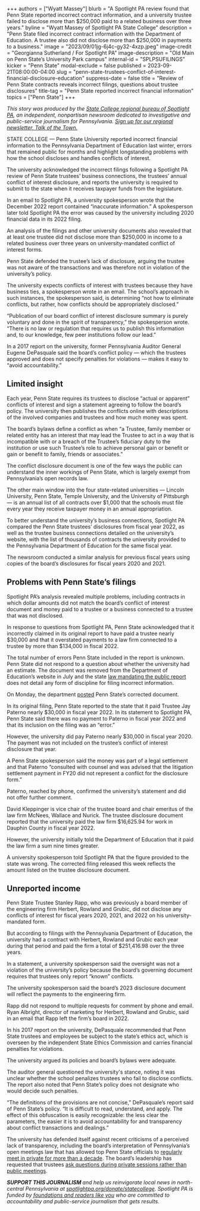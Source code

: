 +++
authors = ["Wyatt Massey"]
blurb = "A Spotlight PA review found that Penn State reported incorrect contract information, and a university trustee failed to disclose more than $250,000 paid to a related business over three years."
byline = "Wyatt Massey of Spotlight PA State College"
description = "Penn State filed incorrect contract information with the Department of Education. A trustee also did not disclose more than $250,000 in payments to a business."
image = "2023/09/01jg-6j4c-gy32-4xzp.jpeg"
image-credit = "Georgianna Sutherland / For Spotlight PA"
image-description = "Old Main on Penn State’s University Park campus"
internal-id = "SPLPSUFILINGS"
kicker = "Penn State"
modal-exclude = false
published = 2023-09-21T08:00:00-04:00
slug = "penn-state-trustees-conflict-of-interest-financial-disclosure-education"
suppress-date = false
title = "Review of Penn State contracts reveals incorrect filings, questions about trustee disclosures"
title-tag = "Penn State reported incorrect financial information"
topics = ["Penn State"]
+++

<em>This story was produced by the </em><a href="https://www.spotlightpa.org/statecollege"><em>State College regional bureau of Spotlight PA</em></a><em>, an independent, nonpartisan newsroom dedicated to investigative and public-service journalism for Pennsylvania. </em><a href="https://www.spotlightpa.org/newsletters/talkofthetown"><em>Sign up for our regional newsletter, Talk of the Town.</em></a>

STATE COLLEGE — Penn State University reported incorrect financial information to the Pennsylvania Department of Education last winter, errors that remained public for months and highlight longstanding problems with how the school discloses and handles conflicts of interest.

The university acknowledged the incorrect filings following a Spotlight PA review of Penn State trustees’ business connections, the trustees’ annual conflict of interest disclosure, and reports the university is required to submit to the state when it receives taxpayer funds from the legislature.

In an email to Spotlight PA, a university spokesperson wrote that the December 2022 report contained “inaccurate information.” A spokesperson later told Spotlight PA the error was caused by the university including 2020 financial data in its 2022 filing.

An analysis of the filings and other university documents also revealed that at least one trustee did not disclose more than $250,000 in income to a related business over three years on university-mandated conflict of interest forms.

Penn State defended the trustee’s lack of disclosure, arguing the trustee was not aware of the transactions and was therefore not in violation of the university’s policy.

The university expects conflicts of interest with trustees because they have business ties, a spokesperson wrote in an email. The school’s approach in such instances, the spokesperson said, is determining “not how to eliminate conflicts, but rather, how conflicts should be appropriately disclosed.”

“Publication of our board conflict of interest disclosure summary is purely voluntary and done in the spirit of transparency,” the spokesperson wrote. “There is no law or regulation that requires us to publish this information and, to our knowledge, few peer institutions follow our lead.”

In a 2017 report on the university, former Pennsylvania Auditor General Eugene DePasquale said the board’s conflict policy — which the trustees approved and does not specify penalties for violations — makes it easy to “avoid accountability.”

<script src="https://www.spotlightpa.org/embed.js" async></script><div data-spl-embed-version="1" data-spl-src="https://www.spotlightpa.org/embeds/newsletter/?cta=Sign%20up%20for%20our%20new%20regional%20newsletter%2C%20%3Cb%3ETalk%20of%20the%20Town%3C%2Fb%3E%2C%20and%20get%20all%20the%20news%20and%20notes%20from%20State%20College%20and%20north-central%20PA.&button=Sign%20Up%20Now&preselect=state_college&eyebrow=DON'T%20MISS%20A%20BEAT"></div>

## Limited insight

Each year, Penn State requires its trustees to disclose “actual or apparent” conflicts of interest and sign a statement agreeing to follow the board’s policy. The university then publishes the conflicts online with descriptions of the involved companies and trustees and how much money was spent.

The board’s bylaws define a conflict as when “a Trustee, family member or related entity has an interest that may lead the Trustee to act in a way that is incompatible with or a breach of the Trustee’s fiduciary duty to the institution or use such Trustee’s role to achieve personal gain or benefit or gain or benefit to family, friends or associates.”

The conflict disclosure document is one of the few ways the public can understand the inner workings of Penn State, which is largely exempt from Pennsylvania’s open records law.

The other main window into the four state-related universities — Lincoln University, Penn State, Temple University, and the University of Pittsburgh — is an annual list of all contracts over $1,000 that the schools must file every year they receive taxpayer money in an annual appropriation.

To better understand the university’s business connections, Spotlight PA compared the Penn State trustees’ disclosures from fiscal year 2022, as well as the trustee business connections detailed on the university’s website, with the list of thousands of contracts the university provided to the Pennsylvania Department of Education for the same fiscal year.

The newsroom conducted a similar analysis for previous fiscal years using copies of the board’s disclosures for fiscal years 2020 and 2021.

<script src="https://www.spotlightpa.org/embed.js" async></script><div data-spl-embed-version="1" data-spl-src="https://www.spotlightpa.org/embeds/donate/"></div>

## Problems with Penn State’s filings

Spotlight PA’s analysis revealed multiple problems, including contracts in which dollar amounts did not match the board’s conflict of interest document and money paid to a trustee or a business connected to a trustee that was not disclosed.

In response to questions from Spotlight PA, Penn State acknowledged that it incorrectly claimed in its original report to have paid a trustee nearly $30,000 and that it overstated payments to a law firm connected to a trustee by more than $134,000 in fiscal 2022.

The total number of errors Penn State included in the report is unknown. Penn State did not respond to a question about whether the university had an estimate. The document was removed from the Department of Education’s website in July and the state <a href="https://www.legis.state.pa.us/WU01/LI/LI/US/HTM/2008/0/0061..HTM">law mandating the public report</a> does not detail any form of discipline for filing incorrect information.

On Monday, the department <a href="https://www.education.pa.gov/Documents/Data%20and%20Statistics/Higher%20Education/Stair%20Report/2021-22/2021-2022%20Penn%20State%20University%20Stairs%20Report%20Vol%20III.pdf">posted</a> Penn State’s corrected document.

In its original filing, Penn State reported to the state that it paid Trustee Jay Paterno nearly $30,000 in fiscal year 2022. In its statement to Spotlight PA, Penn State said there was no payment to Paterno in fiscal year 2022 and that its inclusion on the filing was an “error.”

However, the university did pay Paterno nearly $30,000 in fiscal year 2020. The payment was not included on the trustee’s conflict of interest disclosure that year.

A Penn State spokesperson said the money was part of a legal settlement and that Paterno “consulted with counsel and was advised that the litigation settlement payment in FY20 did not represent a conflict for the disclosure form.”

Paterno, reached by phone, confirmed the university’s statement and did not offer further comment.

David Kleppinger is vice chair of the trustee board and chair emeritus of the law firm McNees, Wallace and Nurick. The trustee disclosure document reported that the university paid the law firm $16,625.94 for work in Dauphin County in fiscal year 2022.

However, the university initially told the Department of Education that it paid the law firm a sum nine times greater.

A university spokesperson told Spotlight PA that the figure provided to the state was wrong. The corrected filing released this week reflects the amount listed on the trustee disclosure document.

## Unreported income

Penn State Trustee Stanley Rapp, who was previously a board member of the engineering firm Herbert, Rowland and Grubic, did not disclose any conflicts of interest for fiscal years 2020, 2021, and 2022 on his university-mandated form.

But according to filings with the Pennsylvania Department of Education, the university had a contract with Herbert, Rowland and Grubic each year during that period and paid the firm a total of $251,416.98 over the three years.

In a statement, a university spokesperson said the oversight was not a violation of the university’s policy because the board’s governing document requires that trustees only report “known” conflicts.

The university spokesperson said the board’s 2023 disclosure document will reflect the payments to the engineering firm.

Rapp did not respond to multiple requests for comment by phone and email. Ryan Albright, director of marketing for Herbert, Rowland and Grubic, said in an email that Rapp left the firm’s board in 2022.

In his 2017 report on the university, DePasquale recommended that Penn State trustees and employees be subject to the state’s ethics act, which is overseen by the independent State Ethics Commission and carries financial penalties for violations.

The university argued its policies and board’s bylaws were adequate.

The auditor general questioned the university&#39;s stance, noting it was unclear whether the school penalizes trustees who fail to disclose conflicts. The report also noted that Penn State’s policy does not designate who would decide such penalties.

“The definitions of the provisions are not concise,” DePasquale’s report said of Penn State’s policy. “It is difficult to read, understand, and apply. The effect of this obfuscation is easily recognizable: the less clear the parameters, the easier it is to avoid accountability for and transparency about conflict transactions and dealings.”

The university has defended itself against recent criticisms of a perceived lack of transparency, including the board’s interpretation of Pennsylvania’s open meetings law that has allowed top Penn State officials to <a href="https://www.spotlightpa.org/statecollege/2022/09/penn-state-board-of-trustees-sunshine-act-public-meetings/">regularly meet in private for more than a decade</a>. The board’s leadership has requested that trustees <a href="https://www.spotlightpa.org/statecollege/2023/05/penn-state-budget-deficit-trustees-sunshine-act/">ask questions during private sessions rather than public meetings</a>.

<script src="https://www.spotlightpa.org/embed.js" async></script><div data-spl-embed-version="1" data-spl-src="https://www.spotlightpa.org/embeds/tips/?tip_text=Do%20you%20have%20a%20tip%20about%20Penn%20State%3F%20We%20want%20to%20hear%20from%20you."></div>

<strong><em>SUPPORT THIS JOURNALISM </em></strong><em>and help us reinvigorate local news in north-central Pennsylvania at </em><a href="http://spotlightpa.org/donate/statecollege"><em>spotlightpa.org/donate/statecollege</em></a><em>. Spotlight PA is funded by </em><a href="https://www.spotlightpa.org/support"><em>foundations and readers like you</em></a><em> who are committed to accountability and public-service journalism that gets results.</em>

